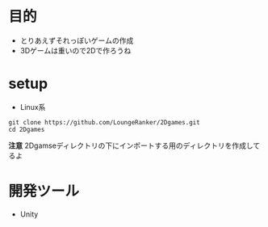 # 目的
* とりあえずそれっぽいゲームの作成
* 3Dゲームは重いので2Dで作ろうね

# setup

* Linux系
```
git clone https://github.com/LoungeRanker/2Dgames.git
cd 2Dgames
```

**注意** 2Dgamseディレクトリの下にインポートする用のディレクトリを作成してるよ

# 開発ツール
* Unity
